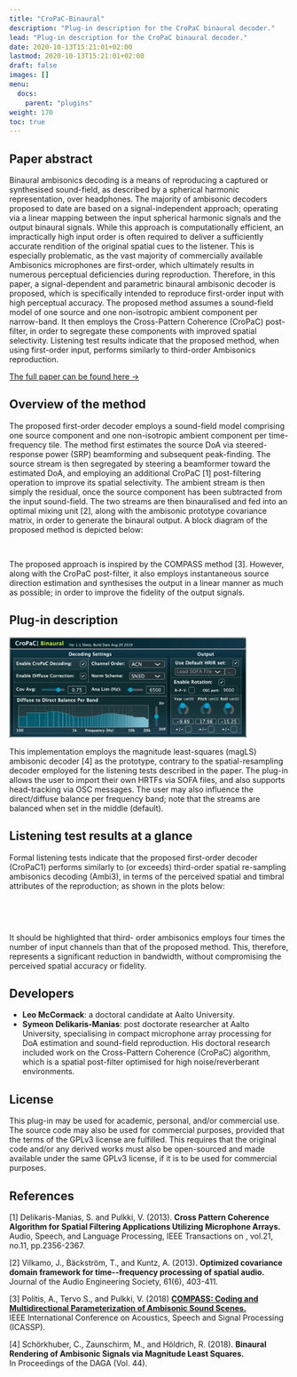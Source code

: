 ```yaml
---
title: "CroPaC-Binaural"
description: "Plug-in description for the CroPaC binaural decoder."
lead: "Plug-in description for the CroPaC binaural decoder."
date: 2020-10-13T15:21:01+02:00
lastmod: 2020-10-13T15:21:01+02:00
draft: false
images: []
menu:
  docs:
    parent: "plugins"
weight: 170
toc: true
---
```


## Paper abstract

Binaural ambisonics decoding is a means of reproducing a captured or synthesised sound-field, as described by a spherical harmonic representation, over headphones. The majority of ambisonic decoders proposed to date are based on a signal-independent approach; operating via a linear mapping between the input spherical harmonic signals and the output binaural signals. While this approach is computationally efficient, an impractically high input order is often required to deliver a sufficiently accurate rendition of the original spatial cues to the listener. This is especially problematic, as the vast majority of commercially available Ambisonics microphones are first-order, which ultimately results in numerous perceptual deficiencies during reproduction. Therefore, in this paper, a signal-dependent and parametric binaural ambisonic decoder is proposed, which is specifically intended to reproduce first-order input with high perceptual accuracy. The proposed method assumes a sound-field model of one source and one non-isotropic ambient component per narrow-band. It then employs the Cross-Pattern Coherence (CroPaC) post-filter, in order to segregate these components with improved spatial selectivity. Listening test results indicate that the proposed method, when using first-order input, performs similarly to third-order Ambisonics reproduction.
    
[The full paper can be found here →](../../help/related-publications/#mccormack2019parametric)

## Overview of the method
    
The proposed first-order decoder employs a sound-field model comprising one source component and one non-isotropic ambient component per time-frequency tile. The method first estimates the source DoA via steered-response power (SRP) beamforming and subsequent peak-finding. The source stream is then segregated by steering a beamformer toward the estimated DoA, and employing an additional CroPaC [1] post-filtering operation to improve its spatial selectivity. The ambient stream is then simply the residual, once the source component has been subtracted from the input sound-field. The two streams are then binauralised and fed into an optimal mixing unit [2], along with the ambisonic prototype covariance matrix, in order to generate the binaural output. A block diagram of the proposed method is depicted below:
    
<img src="cropac_binaural.png" alt="" style="max-width: 90%">
    
The proposed approach is inspired by the COMPASS method [3]. However, along with the CroPaC post-filter, it also employs instantaneous source direction estimation and synthesises the output in a linear manner as much as possible; in order to improve the fidelity of the output signals.

## Plug-in description
    
<img src="CroPaC_Binaural_GUI.png" alt="" style="max-width: 85%"></br>

This implementation employs the magnitude least-squares (magLS) ambisonic decoder [4] as the prototype, contrary to the spatial-resampling decoder employed for the listening tests described in the paper. The plug-in allows the user to import their own HRTFs via SOFA files, and also supports head-tracking via OSC messages. The user may also influence the direct/diffuse balance per frequency band; note that the streams are balanced when set in the middle (default). 
    

## Listening test results at a glance
Formal listening tests indicate that the proposed first-order decoder (CroPaC1) performs similarly to (or exceeds) third-order spatial re-sampling ambisonics decoding (Ambi3), in terms of the perceived spatial and timbral attributes of the reproduction; as shown in the plots below:
     
<img src="Spatial_results.png" alt="" style="max-width: 90%">   
    
<img src="Results_Timbral.png" alt="" style="max-width: 90%"></br>
     
It should be highlighted that third- order ambisonics employs four times the number of input channels than that of the proposed method. This, therefore, represents a significant reduction in bandwidth, without compromising the perceived spatial accuracy or fidelity.
   
   
## Developers
    
* **Leo McCormack**: a doctoral candidate at Aalto University.
* **Symeon Delikaris-Manias**: post doctorate researcher at Aalto University, specialising in compact microphone array processing for DoA estimation and sound-field reproduction. His doctoral research included work on the Cross-Pattern Coherence (CroPaC) algorithm, which is a spatial post-filter optimised for high noise/reverberant environments. 

## License

This plug-in may be used for academic, personal, and/or commercial use. The source code may also be used for commercial purposes, provided that the terms of the GPLv3 license are fulfilled. This requires that the original code and/or any derived works must also be open-sourced and made available under the same GPLv3 license, if it is to be used for commercial purposes.
    
## References

[1] Delikaris-Manias, S. and Pulkki, V. (2013). <b>Cross Pattern Coherence Algorithm for Spatial Filtering Applications Utilizing Microphone Arrays.</b> <br> Audio, Speech, and Language Processing, IEEE Transactions on , vol.21, no.11, pp.2356-2367.
     
[2] Vilkamo, J., B&auml;ckstr&ouml;m, T., and Kuntz, A. (2013). <b>Optimized covariance domain framework for time--frequency processing of spatial audio. </b> <br>Journal of the Audio Engineering Society, 61(6), 403-411.
    
[3] Politis, A., Tervo S., and Pulkki, V. (2018) <a href="../../help/related-publications/#politis2018compass"><b>COMPASS: Coding and Multidirectional Parameterization of Ambisonic Sound Scenes.</b></a> <br> IEEE International Conference on Acoustics, Speech and Signal Processing (ICASSP).
     
[4] Sch&ouml;rkhuber, C., Zaunschirm, M., and H&ouml;ldrich, R. (2018). <b>Binaural Rendering of Ambisonic Signals via Magnitude Least Squares.</b> <br> In Proceedings of the DAGA (Vol. 44).